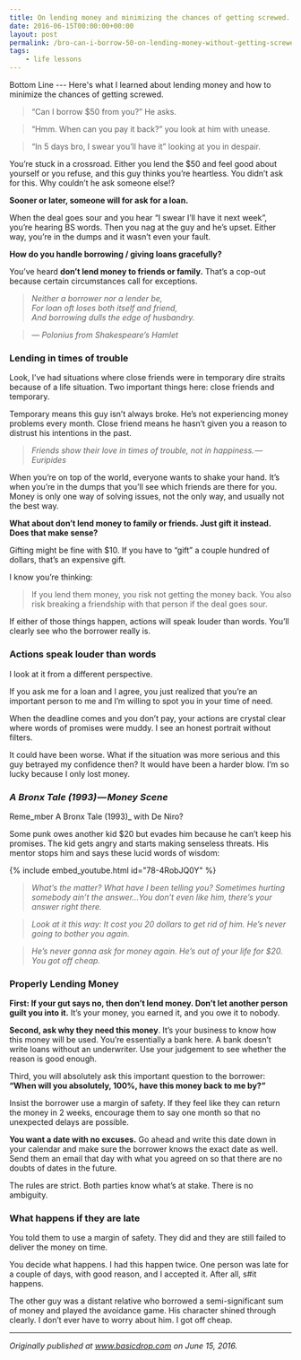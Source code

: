 ```yaml
---
title: On lending money and minimizing the chances of getting screwed.
date: 2016-06-15T00:00:00+00:00
layout: post
permalink: /bro-can-i-borrow-50-on-lending-money-without-getting-screwed/
tags: 
    - life lessons
---
```


Bottom Line --- Here's what I learned about lending money and how to minimize the chances of getting screwed.

> “Can I borrow $50 from you?” He asks.

> “Hmm. When can you pay it back?” you look at him with unease.

> “In 5 days bro, I swear you’ll have it” looking at you in despair.

You’re stuck in a crossroad. Either you lend the $50 and feel good about yourself or you refuse, and this guy thinks you’re heartless. You didn’t ask for this. Why couldn’t he ask someone else!?

**Sooner or later, someone will for ask for a loan.**

When the deal goes sour and you hear “I swear I’ll have it next week”, you’re hearing BS words. Then you nag at the guy and he’s upset. Either way, you’re in the dumps and it wasn’t even your fault.

**How do you handle borrowing / giving loans gracefully?**

You’ve heard **don’t lend money to friends or family.** That’s a cop-out because certain circumstances call for exceptions.

> _Neither a borrower nor a lender be,  
> For loan oft loses both itself and friend,  
> And borrowing dulls the edge of husbandry._

> _— Polonius from Shakespeare’s Hamlet_

### Lending in times of trouble

Look, I’ve had situations where close friends were in temporary dire straits because of a life situation. Two important things here: close friends and temporary.

Temporary means this guy isn’t always broke. He’s not experiencing money problems every month. Close friend means he hasn’t given you a reason to distrust his intentions in the past.

> _Friends show their love in times of trouble, not in happiness. — Euripides_

When you’re on top of the world, everyone wants to shake your hand. It’s when you’re in the dumps that you’ll see which friends are there for you. Money is only one way of solving issues, not the only way, and usually not the best way.

**What about don’t lend money to family or friends. Just gift it instead. Does that make sense?**

Gifting might be fine with $10. If you have to “gift” a couple hundred of dollars, that’s an expensive gift.

I know you’re thinking:

> If you lend them money, you risk not getting the money back. You also risk breaking a friendship with that person if the deal goes sour.

If either of those things happen, actions will speak louder than words. You’ll clearly see who the borrower really is.

### Actions speak louder than words

I look at it from a different perspective.

If you ask me for a loan and I agree, you just realized that you’re an important person to me and I’m willing to spot you in your time of need.

When the deadline comes and you don’t pay, your actions are crystal clear where words of promises were muddy. I see an honest portrait without filters.

It could have been worse. What if the situation was more serious and this guy betrayed my confidence then? It would have been a harder blow. I’m so lucky because I only lost money.

### _A Bronx Tale (1993) — Money Scene_

Reme_mber A Bronx Tale (1993)_ with De Niro?

Some punk owes another kid $20 but evades him because he can’t keep his promises. The kid gets angry and starts making senseless threats. His mentor stops him and says these lucid words of wisdom:

{% include embed_youtube.html id="78-4RobJQ0Y" %}

> _What’s the matter? What have I been telling you? Sometimes hurting somebody ain’t the answer…You don’t even like him, there’s your answer right there._

> _Look at it this way: It cost you 20 dollars to get rid of him. He’s never going to bother you again._

> _He’s never gonna ask for money again. He’s out of your life for $20. You got off cheap._

### Properly Lending Money

**First: If your gut says no, then don’t lend money. Don’t let another person guilt you into it.** It’s your money, you earned it, and you owe it to nobody.

**Second, ask why they need this money**. It’s your business to know how this money will be used. You’re essentially a bank here. A bank doesn’t write loans without an underwriter. Use your judgement to see whether the reason is good enough.

Third, you will absolutely ask this important question to the borrower: **“When will you absolutely, 100%, have this money back to me by?”**

Insist the borrower use a margin of safety. If they feel like they can return the money in 2 weeks, encourage them to say one month so that no unexpected delays are possible.

**You want a date with no excuses.** Go ahead and write this date down in your calendar and make sure the borrower knows the exact date as well. Send them an email that day with what you agreed on so that there are no doubts of dates in the future.

The rules are strict. Both parties know what’s at stake. There is no ambiguity.

### What happens if they are late

You told them to use a margin of safety. They did and they are still failed to deliver the money on time.

You decide what happens. I had this happen twice. One person was late for a couple of days, with good reason, and I accepted it. After all, s#it happens.

The other guy was a distant relative who borrowed a semi-significant sum of money and played the avoidance game. His character shined through clearly. I don’t ever have to worry about him. I got off cheap.

* * *

_Originally published at_ <a href="http://basicdrop.com" target="_blank" rel="noopener noreferrer"><em>www.basicdrop.com</em></a> _on June 15, 2016._
